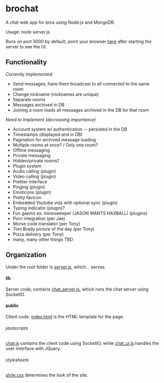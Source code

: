 brochat
=======

A chat web app for bros using Node.js and MongoDB.

Usage: node server.js

Runs on port 3000 by default; point your browser [here](http://127.0.0.1:3000) after starting the server to see the UI.

## Functionality

*Currently Implemented*
- Send messages, have them broadcast to all connected to the same room
- Change nickname (nicknames are unique)
- Separate rooms
- Messages archived in DB
- Joining a room loads all messages archived in the DB for that room

*Need to Implement (decreasing importance)*
- Account system w/ authentication -- persisted in the DB
- Timestamps (displayed and in DB)
- Pagination for archived message loading
- Multiple rooms at once? / Only one room?
- Offline messaging
- Private messaging
- Hidden/private rooms?
- Plugin system
- Audio calling (plugin)
- Video calling (plugin)
- Prettier interface
- Pinging (plugin)
- Emoticons (plugin)
- Pretty favicon
- Embedded Youtube vids with optional sync (plugin)
- Typing indicator (plugin)?
- Fun gaemz ex. minesweeper (JASON WANTS HAXBALL) (plugins)
- Porn integration (per Jae)
- Morse code translator (per Tony)
- Tom Brady picture of the day (per Tony)
- Pizza delivery (per Tony)
- many, many other things TBD

## Organization

Under the root folder is [server.js](https://github.com/Acrospino/brochat/blob/master/server.js), which... serves.

#### lib

Server code; contains [chat_server.js](https://github.com/Acrospino/brochat/blob/master/lib/chat_server.js), which runs the chat server using SocketIO.

#### public

Client code.  [index.html](https://github.com/Acrospino/brochat/blob/master/public/index.html) is the HTML template for the page.

###### javascripts

[chat.js](https://github.com/Acrospino/brochat/blob/master/public/javascripts/chat.js) contains the client code using SocketIO, while [chat_ui.js](https://github.com/Acrospino/brochat/blob/master/public/javascripts/chat_ui.js) handles the user interface with JQuery.

###### stylesheets

[style.css](https://github.com/Acrospino/brochat/blob/master/public/stylesheets/style.css) determines the look of the site.
